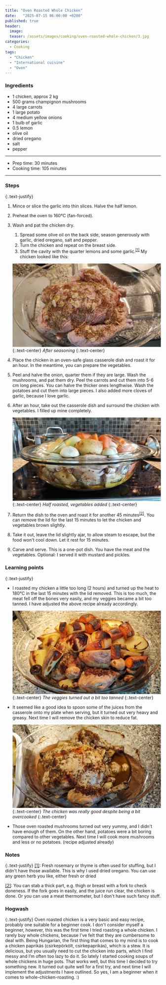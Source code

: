 ```yaml
---
title: "Oven Roasted Whole Chicken"
date:   "2025-07-15 06:00:00 +0200"
published: true
header:
  image:
  teaser: /assets/images/cooking/oven-roasted-whole-chicken/3.jpg
categories:
  - Cooking
tags: 
  - "Chicken"
  - "International cuisine"
  - "Oven"
---
```


### Ingredients
- 1 chicken, approx 2 kg
- 500 grams champignon mushrooms 
- 4 large carrots
- 1 large potato
- 4 medium yellow onions
- 1 bulb of garlic
- 0.5 lemon
- olive oil
- dried oregano
- salt
- pepper

---

- Prep time: 30 minutes
- Cooking time: 105 minutes

---

### Steps

{:.text-justify}
1. Mince or slice the garlic into thin slices. Halve the half lemon.
2. Preheat the oven to 160°C (fan-forced).
3. Wash and pat the chicken dry. 
    1. Spread some olive oil on the back side, season generously with garlic, dried oregano, salt and pepper. 
    2. Turn the chicken and repeat on the breast side. 
    3. Stuff the cavity with the quarter lemons and some garlic.<sup><a href="#note1" id="ref1">[1]</a></sup> My chicken looked like this:

    ![After seasoning](/assets/images/cooking/oven-roasted-whole-chicken/1.jpg)
    {:.text-center}
    *After seasoning*
    {:.text-center}

4. Place the chicken in an oven-safe glass casserole dish and roast it for an hour. In the meantime, you can prepare the vegetables.
5. Peel and halve the onion, quarter them if they are large. Wash the mushrooms, and pat them dry. Peel the carrots and cut them into 5-6 cm long pieces. You can halve the thicker ones lengthwise. Wash the potatoes and cut them into large pieces. I also added more cloves of garlic, because I love garlic.
6. After an hour, take out the casserole dish and surround the chicken with vegetables. I filled up mine completely.

    ![Half roasted, vegetables added](/assets/images/cooking/oven-roasted-whole-chicken/2.jpg)
    {:.text-center}
    *Half roasted, vegetables added*
    {:.text-center}

7. Return the dish to the oven and roast it for another 45 minutes<sup><a href="#note2" id="ref2">[2]</a></sup>. You can remove the lid for the last 15 minutes to let the chicken and vegetables brown slightly.
8. Take it out, leave the lid slightly ajar, to allow steam to escape, but the food won't cool down. Let it rest for 15 minutes.
9. Carve and serve. This is a one-pot dish. You have the meat and the vegetables. Optional: I served it with mustard and pickles.

### Learning points

{:.text-justify}
- I roasted my chicken a little too long (2 hours) and turned up the heat to 180°C in the last 15 minutes with the lid removed. This is too much, the meat fell off the bones very easily, and my veggies became a bit too tanned. I have adjusted the above recipe already accordingly.

    ![The veggies turned out a bit too tanned](/assets/images/cooking/oven-roasted-whole-chicken/3.jpg)
    {:.text-center}
    *The veggies turned out a bit too tanned*
    {:.text-center}

- It seemed like a good idea to spoon some of the juices from the casserole onto my plate when serving, but it turned out very heavy and greasy. Next time I will remove the chicken skin to reduce fat.

    ![The chicken was really good despite being a bit overcooked](/assets/images/cooking/oven-roasted-whole-chicken/4.jpg)
    {:.text-center}
    *The chicken was really good despite being a bit overcooked*
    {:.text-center}

- Those oven roasted mushrooms turned out very yummy, and I didn't have enough of them. On the other hand, potatoes were a bit boring compared to other vegetables. Next time I will cook more mushrooms and less or no potatoes. (recipe adjusted already)

### Notes

{:.text-justify}
<a id="note1" href="#ref1">[1]</a>: Fresh rosemary or thyme is often used for stuffing, but I didn't have those available. This is why I used dried oregano. You can use any green herb you like, either fresh or dried

<a id="note2" href="#ref2">[2]</a>: You can stab a thick part, e.g. thigh or breast with a fork to check doneness. If the fork goes in easily, and the juice run clear, the chicken is done. Or you can use a meat thermometer, but I don't have such fancy stuff.

### Hogwash

{:.text-justify}
Oven roasted chicken is a very basic and easy recipe, probably one suitable for a beginner cook. I don't consider myself a beginner, however, this was the first time I tried roasting a whole chicken. I rarely buy whole chickens, because I've felt that they are cumbersome to deal with. Being Hungarian, the first thing that comes to my mind is to cook a chicken paprikás (csirkepörkölt, csirkepaprikás), which is a stew. It is delicious, but you usually need to cut the chicken into parts, which I find messy and I’m often too lazy to do it. So lately I started cooking soups of whole chickens in huge pots. That works well, but this time I decided to try something new. It turned out quite well for a first try, and next time I will implement the adjustments I have outlined. So yes, I am a beginner when it comes to whole-chicken-roasting. :)